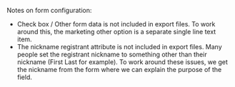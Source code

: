 
Notes on form configuration:

- Check box / Other form data is not included in export files. To work around
  this, the marketing other option is a separate single line text item.
- The nickname registrant attribute is not included in export files. Many
  people set the registrant nickname to something other than their nickname
  (First Last for example). To work around these issues, we get the nickname
  from the form where we can explain the purpose of the field.
